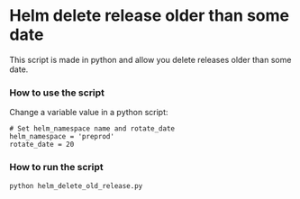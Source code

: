 # Helm delete release older than some date
This script is made in python and allow you delete releases older than some date.

### How to use the script
Change a variable value in a python script:
```
# Set helm_namespace name and rotate_date
helm_namespace = 'preprod'
rotate_date = 20
```
### How to run the script
```
python helm_delete_old_release.py
```
